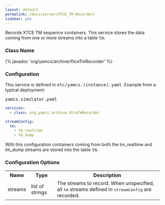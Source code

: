 ```yaml
---
layout: default
permalink: /docs/server/XTCE_TM_Recorder/
sidebar: yes
---
```


Records XTCE TM sequence containers. This service stores the data coming from one or more streams into a table <tt>tm</tt>.

### Class Name
{% javadoc 'org/yamcs/archive/XtceTmRecorder' %}

### Configuration

This service is defined in <tt>etc/yamcs.(instance).yaml</tt>. Example from a typical deployment:

<pre class="r header">yamcs.simulator.yaml</pre>
```yaml
services:
  - class: org.yamcs.archive.XtceTmRecorder

streamConfig:
  tm:
    - tm_realtime
    - tm_dump
```

With this configuration containers coming from both the tm_realtime and tm_dump streams are stored into the table <tt>tm</tt>.

### Configuration Options

<table class="inline">
  <tr>
    <th>Name</th>
    <th>Type</th>
    <th>Description</th>
  </tr>
  <tr>
    <td class="code">streams</td>
    <td class="code">list of strings</td>
    <td>The streams to record. When unspecified, all <tt>tm</tt> streams defined in <tt>streamConfig</tt> are recorded.</td>
  </tr>
</table>
